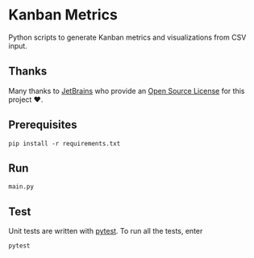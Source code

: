 # Kanban Metrics

Python scripts to generate Kanban metrics and visualizations from CSV input.

## Thanks

Many thanks to [JetBrains](https://www.jetbrains.com/?from=train-delays) who provide
an [Open Source License](https://www.jetbrains.com/community/opensource/) for this project ❤️.

## Prerequisites

```shell
pip install -r requirements.txt
```

## Run

```shell
main.py
```

## Test

Unit tests are written with [pytest](https://docs.pytest.org/). To run all the tests, enter

```shell
pytest
```
